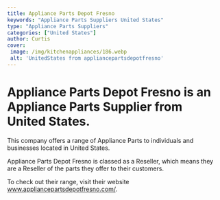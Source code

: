 ```yaml
---
title: Appliance Parts Depot Fresno
keywords: "Appliance Parts Suppliers United States"
type: "Appliance Parts Suppliers"
categories: ["United States"]
author: Curtis
cover:
 image: /img/kitchenappliances/186.webp
 alt: 'UnitedStates from appliancepartsdepotfresno'
---
```


# Appliance Parts Depot Fresno is an Appliance Parts Supplier from United States.

This company offers a range of Appliance Parts to individuals and businesses located in United States.

Appliance Parts Depot Fresno is classed as a Reseller, which means they are a Reseller of the parts they offer to their customers.

To check out their range, visit their website www.appliancepartsdepotfresno.com/.
